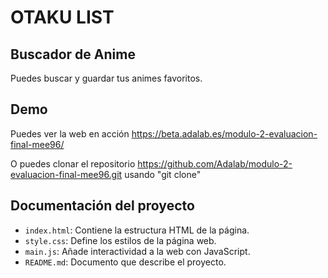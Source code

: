 # OTAKU LIST

## Buscador de Anime

Puedes buscar y guardar tus animes favoritos.


## Demo

Puedes ver la web en acción https://beta.adalab.es/modulo-2-evaluacion-final-mee96/

O puedes clonar el repositorio https://github.com/Adalab/modulo-2-evaluacion-final-mee96.git usando "git clone"

 ## Documentación del proyecto

- `index.html`: Contiene la estructura HTML de la página.
- `style.css`: Define los estilos de la página web.
- `main.js`: Añade interactividad a la web con JavaScript.
- `README.md`: Documento que describe el proyecto.
